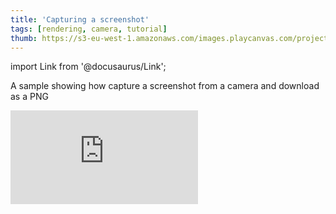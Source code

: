 ```yaml
---
title: 'Capturing a screenshot'
tags: [rendering, camera, tutorial]
thumb: https://s3-eu-west-1.amazonaws.com/images.playcanvas.com/projects/12/438437/35C2AB-image-75.jpg
---
```


import Link from '@docusaurus/Link';

A sample showing how capture a screenshot from a camera and download as a PNG

<div className="iframe-container">
    <iframe loading="lazy" src="https://playcanv.as/p/Qlf6YvOV/" title="Capturing a screenshot" webkitallowfullscreen="true" mozallowfullscreen="true" allow="autoplay" allowfullscreen="true" allowvr="" scrolling="no" frameborder="0"/>
</div>

<Link to='https://playcanvas.com/project/438437/'>Open Project ↗</Link>
